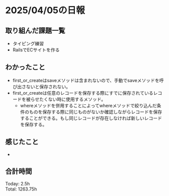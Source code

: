 # 2025/04/05の日報
## 取り組んだ課題一覧
* タイピング練習
*  RailsでECサイトを作る
## わかったこと
* first_or_createはsaveメソッドは含まれないので、手動でsaveメソッドを呼び出さないと保存されない。
* first_or_createは任意のレコードを保存する際にすでに保存されているレコードを被らせたくない時に使用するメソッド。
  *  whereメソッドを併用することによってwhereメソッドで絞り込んだ条件のものを保存する際に同じものがないか確認しながらレコードを保存することができる。もし同じレコードが存在しなければ新しいレコードを保存する。
   
## 感じたこと
* 
##  合計時間 
Today: 2.5h<br>
Total: 1263.75h
